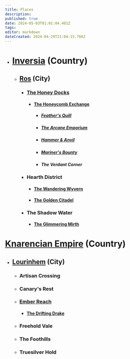 ```yaml
---
title: Places
description: 
published: true
date: 2024-05-03T01:01:04.401Z
tags: 
editor: markdown
dateCreated: 2024-04-29T21:04:15.766Z
---
```


- # [Inversia](/Places/Inversia) (Country)
  -   ## [Ros](/Places/Inversia/Ros) (City)
       - ### [The Honey Docks](/Places/Inversia/Ros/TheHoneyDocks)
           - #### [The Honeycomb Exchange](/Places/Inversia/Ros/TheHoneyDocks/TheHoneycombExchange)
               - ##### [Feather's Quill](/Places/Inversia/Ros/TheHoneyDocks/TheHoneycombExchange/FeathersQuill)
               - ##### [The Arcane Emporium](/Places/Inversia/Ros/TheHoneyDocks/TheHoneycombExchange/TheArcaneEmporium)
               - ##### [Hammer & Anvil](/Places/Inversia/Ros/TheHoneyDocks/TheHoneycombExchange/HammerAnvil)
               - ##### [Mariner's Bounty](/Places/Inversia/Ros/TheHoneyDocks/TheHoneycombExchange/MarinersBounty)
               - ##### The Verdant Corner
       - ### Hearth District    
           - #### [The Wandering Wyvern](/Places/Inversia/Ros/TheHearthDistrict/TheWanderingWyvern)
           - #### [The Golden Citadel](/Places/Inversia/Ros/TheGoldenCitadel)
       - ### The Shadow Water
           - #### [The Glimmering Mirth](/Places/Inversia/Ros/TheShadowWater/TheGlimmeringMirth)

# [Knarencian Empire](/Places/KnarencianEmpire) (Country)
- ## [Lourinhem](/Places/KnarencianEmpire/Lourinhem) (City)
  - ### Artisan Crossing
  - ### Canary's Rest
  - ### [Ember Reach](/Places/KnarencianEmpire/Lourinhem/EmberReach)
    - #### [The Drifting Drake](/Places/KnarencianEmpire/Lourinhem/EmberReach/TheDriftingDrake)
  - ### Freehold Vale
  - ### The Foothills
  - ### Truesilver Hold